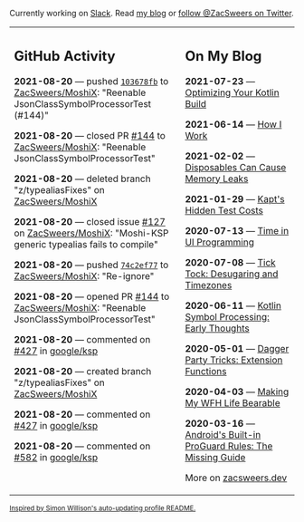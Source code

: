 Currently working on [Slack](https://slack.com/). Read [my blog](https://zacsweers.dev/) or [follow @ZacSweers on Twitter](https://twitter.com/ZacSweers).

<table><tr><td valign="top" width="60%">

## GitHub Activity
<!-- githubActivity starts -->
**2021-08-20** — pushed [`103678fb`](https://github.com/ZacSweers/MoshiX/commit/103678fb7d405c37e99cd7ee75473cb4c7849154) to [ZacSweers/MoshiX](https://api.github.com/repos/ZacSweers/MoshiX): "Reenable JsonClassSymbolProcessorTest (#144)"

**2021-08-20** — closed PR [#144](https://api.github.com/repos/ZacSweers/MoshiX/pulls/144) to [ZacSweers/MoshiX](https://api.github.com/repos/ZacSweers/MoshiX): "Reenable JsonClassSymbolProcessorTest"

**2021-08-20** — deleted branch "z/typealiasFixes" on [ZacSweers/MoshiX](https://api.github.com/repos/ZacSweers/MoshiX)

**2021-08-20** — closed issue [#127](https://api.github.com/repos/ZacSweers/MoshiX/issues/127) on [ZacSweers/MoshiX](https://api.github.com/repos/ZacSweers/MoshiX): "Moshi-KSP generic typealias fails to compile"

**2021-08-20** — pushed [`74c2ef77`](https://github.com/ZacSweers/MoshiX/commit/74c2ef77019cd04fbf2a02a086941ee76546ce8d) to [ZacSweers/MoshiX](https://api.github.com/repos/ZacSweers/MoshiX): "Re-ignore"

**2021-08-20** — opened PR [#144](https://api.github.com/repos/ZacSweers/MoshiX/pulls/144) to [ZacSweers/MoshiX](https://api.github.com/repos/ZacSweers/MoshiX): "Reenable JsonClassSymbolProcessorTest"

**2021-08-20** — commented on [#427](https://github.com/google/ksp/issues/427#issuecomment-903040242) in [google/ksp](https://api.github.com/repos/google/ksp)

**2021-08-20** — created branch "z/typealiasFixes" on [ZacSweers/MoshiX](https://api.github.com/repos/ZacSweers/MoshiX)

**2021-08-20** — commented on [#427](https://github.com/google/ksp/issues/427#issuecomment-903038889) in [google/ksp](https://api.github.com/repos/google/ksp)

**2021-08-20** — commented on [#582](https://github.com/google/ksp/issues/582#issuecomment-903035102) in [google/ksp](https://api.github.com/repos/google/ksp)
<!-- githubActivity ends -->
</td><td valign="top" width="40%">

## On My Blog
<!-- blog starts -->
**2021-07-23** — [Optimizing Your Kotlin Build](https://www.zacsweers.dev/optimizing-your-kotlin-build/)

**2021-06-14** — [How I Work](https://www.zacsweers.dev/how-i-work/)

**2021-02-02** — [Disposables Can Cause Memory Leaks](https://www.zacsweers.dev/disposables-can-cause-memory-leaks/)

**2021-01-29** — [Kapt's Hidden Test Costs](https://www.zacsweers.dev/kapts-hidden-test-costs/)

**2020-07-13** — [Time in UI Programming](https://www.zacsweers.dev/time-in-ui/)

**2020-07-08** — [Tick Tock: Desugaring and Timezones](https://www.zacsweers.dev/ticktock-desugaring-timezones/)

**2020-06-11** — [Kotlin Symbol Processing: Early Thoughts](https://www.zacsweers.dev/kotlin-symbol-processor-early-thoughts/)

**2020-05-01** — [Dagger Party Tricks: Extension Functions](https://www.zacsweers.dev/dagger-party-tricks-extension-functions/)

**2020-04-03** — [Making My WFH Life Bearable](https://www.zacsweers.dev/making-wfh-life-bearable/)

**2020-03-16** — [Android's Built-in ProGuard Rules: The Missing Guide](https://www.zacsweers.dev/android-proguard-rules/)
<!-- blog ends -->
More on [zacsweers.dev](https://zacsweers.dev/)
</td></tr></table>

<sub><a href="https://simonwillison.net/2020/Jul/10/self-updating-profile-readme/">Inspired by Simon Willison's auto-updating profile README.</a></sub>